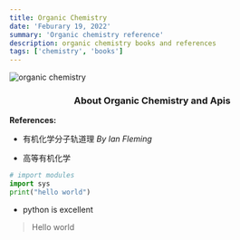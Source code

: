 ```yaml
---
title: Organic Chemistry
date: 'Feburary 19, 2022'
summary: 'Organic chemistry reference'
description: organic chemistry books and references
tags: ['chemistry', 'books']
---
```


![](https://www.bostontechmom.com/wp-content/uploads/2019/03/Blackboard-of-chemistry.jpg 'organic chemistry')

### <center>About Organic Chemistry and Apis</center>

**References:**

- 有机化学分子轨道理 _By Ian Fleming_

- 高等有机化学

```python
# import modules
import sys
print("hello world")
```

- python is excellent

> Hello world
